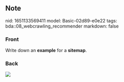 ## Note
nid: 1651133569411
model: Basic-02d89-e0e22
tags: bda::08_webcrawling_recommender
markdown: false

### Front
Write down an <b>example</b> for a <b>sitemap</b>.

### Back
<img src="paste-54e85380d7afab9bc5e5a77f119e09ea3c93402b.jpg">
